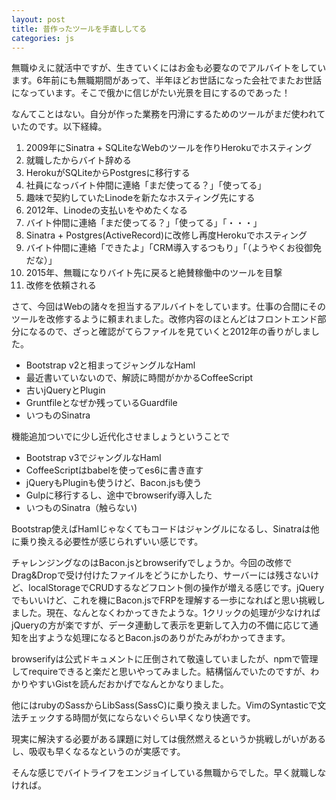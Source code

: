 ```yaml
---
layout: post
title: 昔作ったツールを手直ししてる
categories: js
---
```

無職ゆえに就活中ですが、生きていくにはお金も必要なのでアルバイトをしています。6年前にも無職期間があって、半年ほどお世話になった会社でまたお世話になっています。そこで俄かに信じがたい光景を目にするのであった！

なんてことはない。自分が作った業務を円滑にするためのツールがまだ使われていたのです。以下経緯。

1. 2009年にSinatra + SQLiteなWebのツールを作りHerokuでホスティング
1. 就職したからバイト辞める
1. HerokuがSQLiteからPostgresに移行する
1. 社員になっバイト仲間に連絡「まだ使ってる？」「使ってる」
1. 趣味で契約していたLinodeを新たなホスティング先にする
1. 2012年、Linodeの支払いをやめたくなる
1. バイト仲間に連絡「まだ使ってる？」「使ってる」「・・・」
1. Sinatra + Postgres(ActiveRecord)に改修し再度Herokuでホスティング
1. バイト仲間に連絡「できたよ」「CRM導入するつもり」「（ようやくお役御免だな）」
1. 2015年、無職になりバイト先に戻ると絶賛稼働中のツールを目撃
1. 改修を依頼される

さて、今回はWebの諸々を担当するアルバイトをしています。仕事の合間にそのツールを改修するように頼まれました。改修内容のほとんどはフロントエンド部分になるので、ざっと確認がてらファイルを見ていくと2012年の香りがしました。

* Bootstrap v2と相まってジャングルなHaml
* 最近書いていないので、解読に時間がかかるCoffeeScript
* 古いjQueryとPlugin
* Gruntfileとなぜか残っているGuardfile
* いつものSinatra

機能追加ついでに少し近代化させましょうということで

* Bootstrap v3でジャングルなHaml
* CoffeeScriptはbabelを使ってes6に書き直す
* jQueryもPluginも使うけど、Bacon.jsも使う
* Gulpに移行するし、途中でbrowserify導入した
* いつものSinatra（触らない)

Bootstrap使えばHamlじゃなくてもコードはジャングルになるし、Sinatraは他に乗り換える必要性が感じられずいい感じです。

チャレンジングなのはBacon.jsとbrowserifyでしょうか。今回の改修でDrag&Dropで受け付けたファイルをどうにかしたり、サーバーには残さないけど、localStorageでCRUDするなどフロント側の操作が増える感じです。jQueryでもいいけど、これを機にBacon.jsでFRPを理解する一歩になればと思い挑戦しました。現在、なんとなくわかってきたような。1クリックの処理が少なければjQueryの方が楽ですが、データ連動して表示を更新して入力の不備に応じて通知を出すような処理になるとBacon.jsのありがたみがわかってきます。

browserifyは公式ドキュメントに圧倒されて敬遠していましたが、npmで管理してrequireできると楽だと思いやってみました。結構悩んでいたのですが、わかりやすいGistを読んだおかげでなんとかなりました。

<script src="https://gist.github.com/danharper/3ca2273125f500429945.js"></script>

他にはrubyのSassからLibSass(SassC)に乗り換えました。VimのSyntasticで文法チェックする時間が気にならないぐらい早くなり快適です。

現実に解決する必要がある課題に対しては俄然燃えるというか挑戦しがいがあるし、吸収も早くなるなというのが実感です。

そんな感じでバイトライフをエンジョイしている無職からでした。早く就職しなければ。
